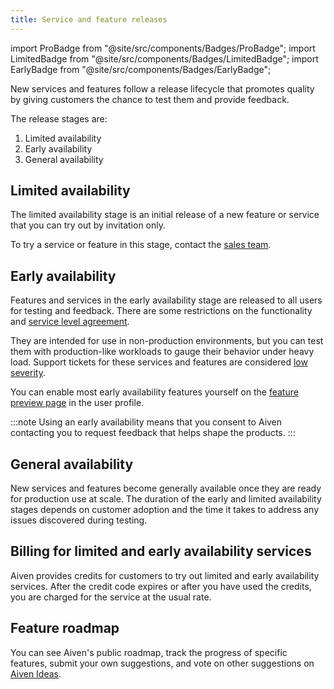 ```yaml
---
title: Service and feature releases
---
```


import ProBadge from "@site/src/components/Badges/ProBadge";
import LimitedBadge from "@site/src/components/Badges/LimitedBadge";
import EarlyBadge from "@site/src/components/Badges/EarlyBadge";

New services and features follow a release lifecycle that promotes quality by giving customers the chance to test them and provide feedback.

The release stages are:

1. Limited availability
1. Early availability
1. General availability

## Limited availability <LimitedBadge/>

The limited availability stage is an initial release of a
new feature or service that you can try out by invitation only.

To try a service or feature in this stage, contact the
[sales team](mailto:sales@aiven.io).

## Early availability <EarlyBadge/>

Features and services in the early availability stage are
released to all users for testing and feedback. There are some
restrictions on the functionality and [service level agreement](https://aiven.io/sla).

They are intended for use in non-production environments, but you can test them with
production-like workloads to gauge their behavior under heavy load. Support tickets
for these services and features are considered
[low severity](https://aiven.io/support-services).

You can enable most early availability features yourself on the
[feature preview page](/docs/platform/howto/feature-preview) in the user profile.

:::note
Using an early availability means that you consent to Aiven contacting
you to request feedback that helps shape the products.
:::

## General availability

New services and features become generally available once they are ready
for production use at scale. The duration of the early and limited
availability stages depends on customer adoption and the time it takes
to address any issues discovered during testing.

## Billing for limited and early availability services

Aiven provides credits for customers to try out limited and early availability
services. After the credit code expires or after you have used the
credits, you are charged for the service at the usual rate.

## Feature roadmap

You can see Aiven's public roadmap, track the progress of
specific features, submit your own suggestions, and vote on other
suggestions on [Aiven Ideas](https://ideas.aiven.io/).
